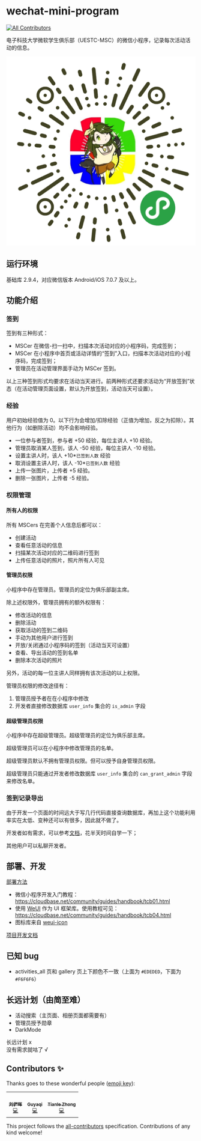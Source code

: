 # wechat-mini-program
<!-- ALL-CONTRIBUTORS-BADGE:START - Do not remove or modify this section -->
[![All Contributors](https://img.shields.io/badge/all_contributors-3-orange.svg?style=flat-square)](#contributors-)
<!-- ALL-CONTRIBUTORS-BADGE:END -->

电子科技大学微软学生俱乐部（UESTC-MSC）的微信小程序，记录每次活动活动的信息。

![小程序码](img/wxacode.jpg)

## 运行环境

基础库 2.9.4，对应微信版本 Android/iOS 7.0.7 及以上。

## 功能介绍

### 签到

签到有三种形式：

* MSCer 在微信-扫一扫中，扫描本次活动对应的小程序码，完成签到；
* MSCer 在小程序中首页或活动详情的“签到”入口，扫描本次活动对应的小程序码，完成签到；
* 管理员在活动管理界面手动为 MSCer 签到。

以上三种签到形式均要求在活动当天进行。前两种形式还要求活动为“开放签到”状态（在活动管理页面设置，默认为开放签到，活动当天可设置）。

### 经验

用户初始经验值为 0。以下行为会增加/扣除经验（正值为增加，反之为扣除）。其他行为（如删除活动）均不会影响经验。

* 一位参与者签到，参与者 +50 经验，每位主讲人 +10 经验。
* 管理员取消某人签到，该人 -50 经验，每位主讲人 -10 经验。
* 设置主讲人时，该人 +10*`已签到人数` 经验
* 取消设置主讲人时，该人 -10*`已签到人数` 经验
* 上传一张图片，上传者 +5 经验。
* 删除一张图片，上传者 -5 经验。

### 权限管理

#### 所有人的权限

所有 MSCers 在完善个人信息后都可以：

* 创建活动
* 查看任意活动的信息
* 扫描某次活动对应的二维码进行签到
* 上传任意活动的照片，照片所有人可见

#### 管理员权限

小程序中存在管理员。管理员的定位为俱乐部副主席。

除上述权限外，管理员拥有的额外权限有：

* 修改活动的信息
* 删除活动
* 获取活动的签到二维码
* 手动为其他用户进行签到
* 开放/关闭通过小程序码的签到（活动当天可设置）
* 查看、导出活动的签到名单
* 删除本次活动的照片

另外，活动的每一位主讲人同样拥有该次活动的以上权限。

管理员权限的修改途径有：

1. 管理员授予者在在小程序中修改
2. 开发者直接修改数据库 `user_info` 集合的 `is_admin` 字段

#### 超级管理员权限

小程序中存在超级管理员。超级管理员的定位为俱乐部主席。

超级管理员可以在小程序中修改管理员的名单。

超级管理员默认不拥有管理员权限。但可以授予自身管理员权限。

超级管理员只能通过开发者修改数据库 `user_info` 集合的 `can_grant_admin` 字段来修改名单。

### 签到记录导出

由于开发一个页面的时间远大于写几行代码直接查询数据库，再加上这个功能利用率实在太低、变种还可以有很多，因此就不做了。

开发者如有需求，可以参考[文档](https://developers.weixin.qq.com/miniprogram/dev/wxcloud/reference-sdk-api/Cloud.database.html)，花半天时间自学一下；

其他用户可以私聊开发者。

## 部署、开发

[部署方法](develop.md#部署)

* 微信小程序开发入门教程：https://cloudbase.net/community/guides/handbook/tcb01.html
* 使用 [WeUI](https://github.com/Tencent/weui-wxss) 作为 UI 框架库。使用教程可见：https://cloudbase.net/community/guides/handbook/tcb04.html
* 图标库来自 [weui-icon](https://github.com/weui/weui-icon)

[项目开发文档](develop.md)

## 已知 bug

* activities_all 页和 gallery 页上下颜色不一致（上面为 `#EDEDED`，下面为 `#F6F6F6`）

## 长远计划（由简至难）

* 活动搜索（主页面、相册页面都需要有）
* 管理员授予勋章
* DarkMode

长远计划 x  
没有需求就咕了 √

## Contributors ✨

Thanks goes to these wonderful people ([emoji key](https://allcontributors.org/docs/en/emoji-key)):

<!-- ALL-CONTRIBUTORS-LIST:START - Do not remove or modify this section -->
<!-- prettier-ignore-start -->
<!-- markdownlint-disable -->
<table>
  <tr>
    <td align="center"><a href="https://github.com/lyh543"><img src="https://avatars2.githubusercontent.com/u/15522311?v=4" width="100px;" alt=""/><br /><sub><b>刘俨晖</b></sub></a><br /><a href="https://github.com/uestc-msc/wechat-mini-program/commits?author=lyh543" title="Code">💻</a></td>
    <td align="center"><a href="https://github.com/guyaqi"><img src="https://avatars2.githubusercontent.com/u/26341682?v=4" width="100px;" alt=""/><br /><sub><b>Guyaqi</b></sub></a><br /><a href="https://github.com/uestc-msc/wechat-mini-program/commits?author=guyaqi" title="Code">💻</a></td>
    <td align="center"><a href="https://github.com/luosuu"><img src="https://avatars2.githubusercontent.com/u/43507393?v=4" width="100px;" alt=""/><br /><sub><b>Tianle Zhong</b></sub></a><br /><a href="https://github.com/uestc-msc/wechat-mini-program/commits?author=Luosuu" title="Code">💻</a></td>
  </tr>
</table>

<!-- markdownlint-enable -->
<!-- prettier-ignore-end -->
<!-- ALL-CONTRIBUTORS-LIST:END -->

This project follows the [all-contributors](https://github.com/all-contributors/all-contributors) specification. Contributions of any kind welcome!
